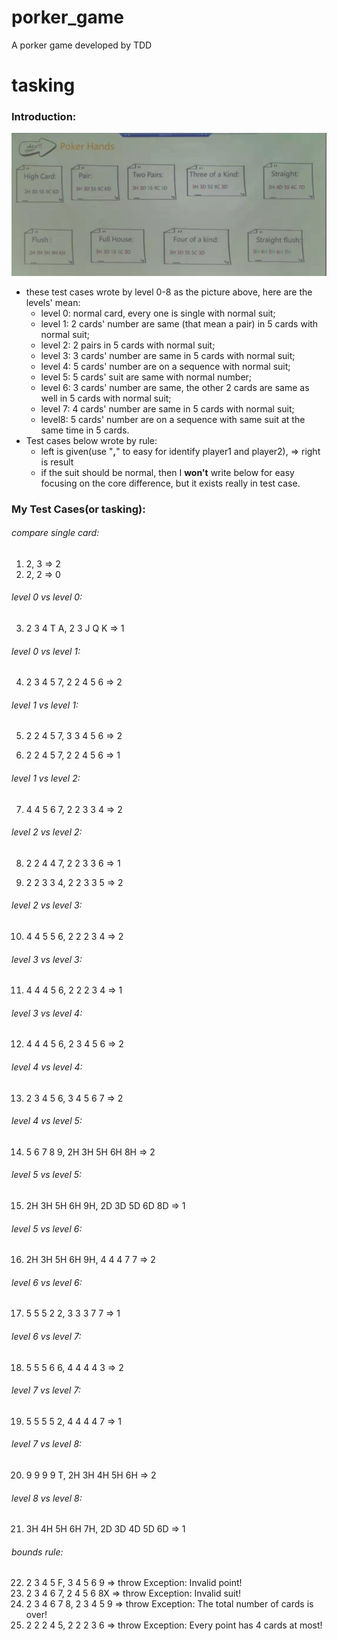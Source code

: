 # porker_game
A porker game developed by TDD

# tasking

### Introduction:

![porker_game](picture/porker_game_different_level.png)

* these test cases wrote by level 0-8 as the picture above, here are the levels' mean:
  * level 0: normal card, every one is single with normal suit;
  * level 1: 2 cards' number are same (that mean a pair) in 5 cards with normal suit;
  * level 2: 2 pairs in 5 cards with normal suit;
  * level 3: 3 cards' number are same in 5 cards with normal suit;
  * level 4: 5 cards' number are on a sequence with normal suit;
  * level 5: 5 cards' suit are same with normal number;
  * level 6: 3 cards' number are same, the other 2 cards are same as well in 5 cards with normal suit;
  * level 7: 4 cards' number are same in 5 cards with normal suit;
  * level8: 5 cards' number are on a sequence with same suit at the same time in 5 cards.
* Test cases below wrote by rule: 
  * left is given(use "**,**" to easy for identify player1 and player2), => right is result
  * if the suit should be normal, then I **won't** write below for easy focusing on the core difference, but it exists really in test case.

### My Test Cases(or tasking):

###### compare single card:

1. 2, 3 => 2
2. 2, 2 => 0

###### level 0 vs level 0:

3. 2 3 4 T A, 2 3 J Q K => 1

###### level 0 vs level 1:

4. 2 3 4 5 7, 2 2 4 5 6 => 2

###### level 1 vs level 1:

5. 2 2 4 5 7, 3 3 4 5 6 => 2

6. 2 2 4 5 7, 2 2 4 5 6 => 1

###### level 1 vs level 2:

7. 4 4 5 6 7, 2 2 3 3 4 => 2

###### level 2 vs level 2:

8. 2 2 4 4 7, 2 2 3 3 6 => 1

9. 2 2 3 3 4, 2 2 3 3 5 => 2

###### level 2 vs level 3:

10. 4 4 5 5 6, 2 2 2 3 4 => 2

###### level 3 vs level 3:

11. 4 4 4 5 6, 2 2 2 3 4 => 1

###### level 3 vs level 4:

12. 4 4 4 5 6, 2 3 4 5 6 => 2

###### level 4 vs level 4:

13. 2 3 4 5 6, 3 4 5 6 7 => 2

###### level 4 vs level 5:

14. 5 6 7 8 9, 2H 3H 5H 6H 8H => 2

###### level 5 vs level 5:

15. 2H 3H 5H 6H 9H, 2D 3D 5D 6D 8D => 1

###### level 5 vs level 6:

16. 2H 3H 5H 6H 9H, 4 4 4 7 7 => 2

###### level 6 vs level 6:

17. 5 5 5 2 2, 3 3 3 7 7 => 1

###### level 6 vs level 7:

18. 5 5 5 6 6, 4 4 4 4 3 => 2

###### level 7 vs level 7:

19. 5 5 5 5 2, 4 4 4 4 7 => 1

###### level 7 vs level 8:

20. 9 9 9 9 T, 2H 3H 4H 5H 6H => 2

###### level 8 vs level 8:

21. 3H 4H 5H 6H 7H, 2D 3D 4D 5D 6D => 1

###### bounds rule:

22. 2 3 4 5 F, 3 4 5 6 9 => throw Exception: Invalid point!
23. 2 3 4 6 7, 2 4 5 6 8X => throw Exception: Invalid suit!
24. 2 3 4 6 7 8, 2 3 4 5 9 => throw Exception: The total number of cards is over!
25. 2 2 2 4 5, 2 2 2 3 6 => throw Exception: Every point has 4 cards at most!